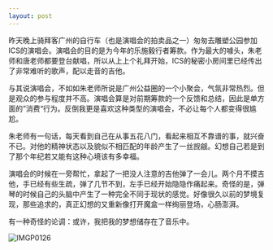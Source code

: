 ```yaml
---
layout: post
---
```

昨天晚上骑拜客广州的自行车（也是演唱会的拍卖品之一）匆匆去雕塑公园参加ICS的演唱会。演唱会的目的是为今年的乐施毅行者筹款。作为最大的噱头，朱老师和唐老师都要登台献唱，所以从上上个礼拜开始，ICS的秘密小房间里已经传出了非常难听的歌声，配以走音的吉他。

与其说演唱会，不如如朱老师所说是广州公益圈的一个小聚会，气氛非常热烈。但是观众的参与程度并不高。演唱会算是对前期筹款的一个反馈和总结，因此是单方面的”消费“行为。反倒我更是喜欢这种类型的演唱会，不必让每个人都变得很尴尬。

朱老师有一句话，每天看到自己在从事五花八门，看起来相互不靠谱的事，就兴奋不已。对他的精神状态以及貌似不相匹配的年龄产生了一丝觊觎。幻想自己若是到了那个年纪若又能有这种心境该有多幸福。

演唱会的时候在一旁帮忙，拿起了一把没人注意的吉他弹了一会儿。两个月不摸吉他，手已经有些生疏，弹了几节不到，左手已经开始隐隐作痛起来。奇怪的是，弹琴的时候自己的头脑中产生了一种完全不同于现状的感觉。好像很久以前的梦境复现，那些追求的，真正幻想的又重新像打开魔盒一样绚丽登场，心肠澎湃。

有一种奇怪的论调：或许，我把我的梦想储存在了音乐中。

![IMGP0126](http://files.blogcn.com/wp06/M00/03/C5/wKgKDVCOmP4AAAAAAAFN4CXvScI739.jpg)